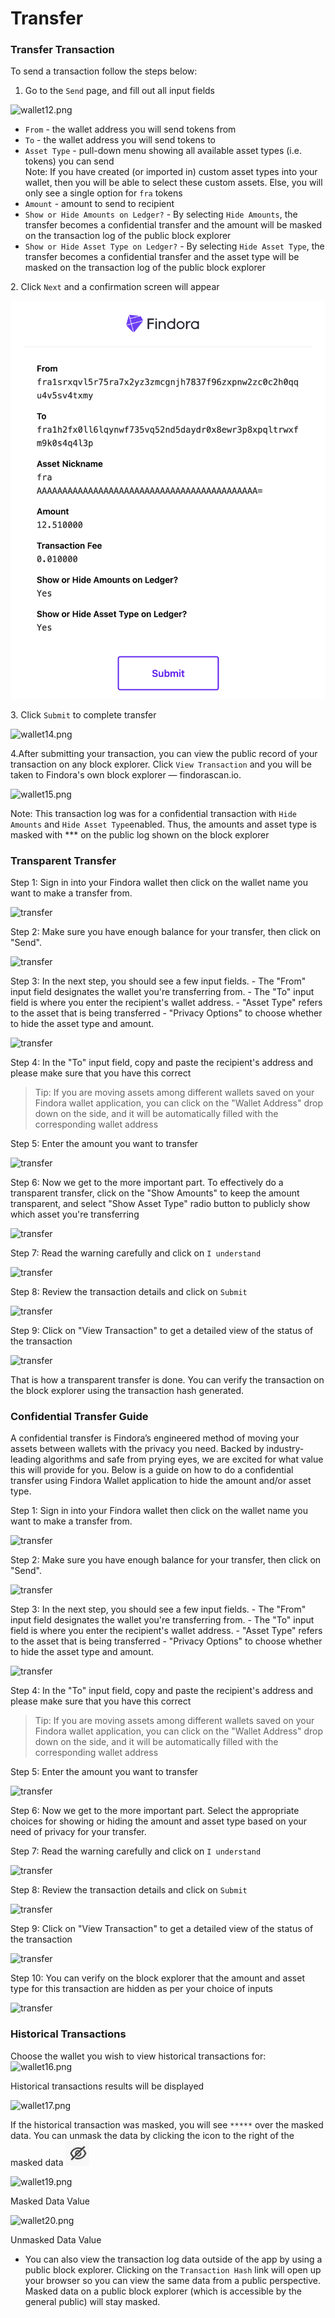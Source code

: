 # Transfer



### Transfer Transaction[​](https://wiki.findora.org/docs/evm\_guides/use\_wallet/findora\_wallet/transfer#transfer-transaction) <a href="#transfer-transaction" id="transfer-transaction"></a>

To send a transaction follow the steps below:

1. Go to the `Send` page, and fill out all input fields

![wallet12.png](https://wiki.findora.org/assets/images/wallet12-d1f694659a4e976ae5bf8b1d8f00ebe9.png)

* `From` - the wallet address you will send tokens from
* `To` - the wallet address you will send tokens to
* `Asset Type` - pull-down menu showing all available asset types (i.e. tokens) you can send\
  Note: If you have created (or imported in) custom asset types into your wallet, then you will be able to select these custom assets. Else, you will only see a single option for `fra` tokens
* `Amount` - amount to send to recipient
* `Show or Hide Amounts on Ledger?` - By selecting `Hide Amounts`, the transfer becomes a confidential transfer and the amount will be masked on the transaction log of the public block explorer
* `Show or Hide Asset Type on Ledger?` - By selecting `Hide Asset Type`, the transfer becomes a confidential transfer and the asset type will be masked on the transaction log of the public block explorer

2\. Click `Next` and a confirmation screen will appear



<img src="../../../.gitbook/assets/image (1) (1).png" alt="" data-size="original">

3\. Click `Submit` to complete transfer

&#x20;![wallet14.png](https://wiki.findora.org/assets/images/wallet14-5a7c2e1b53ccefa3101c3defdc4cc324.png)

4.After submitting your transaction, you can view the public record of your transaction on any block explorer. Click `View Transaction` and you will be taken to Findora's own block explorer — findorascan.io.

&#x20;![wallet15.png](https://wiki.findora.org/assets/images/wallet15-f0d6b22e660d791bdef6a27ef9991753.png)

Note: This transaction log was for a confidential transaction with `Hide Amounts` and `Hide Asset Type`enabled. Thus, the amounts and asset type is masked with \*\*\* on the public log shown on the block explorer

### Transparent Transfer[​](https://wiki.findora.org/docs/evm\_guides/use\_wallet/findora\_wallet/transfer#transparent-transfer) <a href="#transparent-transfer" id="transparent-transfer"></a>

Step 1: Sign in into your Findora wallet then click on the wallet name you want to make a transfer from.

![transfer](https://wiki.findora.org/assets/images/c-transfers-1-fc14ede42214c591f6f9137242210800.png)

Step 2: Make sure you have enough balance for your transfer, then click on "Send".

![transfer](https://wiki.findora.org/assets/images/c-transfers-2-c027257ebf57b1ddb80c24f8b35c8051.png)

Step 3: In the next step, you should see a few input fields. - The "From" input field designates the wallet you're transferring from. - The "To" input field is where you enter the recipient's wallet address. - "Asset Type" refers to the asset that is being transferred - "Privacy Options" to choose whether to hide the asset type and amount.

![transfer](https://wiki.findora.org/assets/images/c-transfers-3-5e05447536c2428ab0f7f080c9e190a0.png)

Step 4: In the "To" input field, copy and paste the recipient's address and please make sure that you have this correct

> Tip: If you are moving assets among different wallets saved on your Findora wallet application, you can click on the "Wallet Address" drop down on the side, and it will be automatically filled with the corresponding wallet address

Step 5: Enter the amount you want to transfer

![transfer](https://wiki.findora.org/assets/images/c-transfers-4-a99b3e47ec0c0d688a3e9f794aaff193.png)

Step 6: Now we get to the more important part. To effectively do a transparent transfer, click on the "Show Amounts" to keep the amount transparent, and select "Show Asset Type" radio button to publicly show which asset you're transferring

![transfer](https://wiki.findora.org/assets/images/t-transfers-1-e2dbe7746bb877f293d019380d5ff573.png)

Step 7: Read the warning carefully and click on `I understand`

![transfer](https://wiki.findora.org/assets/images/c-transfers-5-e61e15f1090f42d2122383164eae1aef.png)

Step 8: Review the transaction details and click on `Submit`

![transfer](https://wiki.findora.org/assets/images/t-transfers-2-2bc875036ff674f23aed0e2ad590b246.png)

Step 9: Click on "View Transaction" to get a detailed view of the status of the transaction

![transfer](https://wiki.findora.org/assets/images/t-transfers-3-c1f89e994e5c4b452d16f9aae6c57647.png)

That is how a transparent transfer is done. You can verify the transaction on the block explorer using the transaction hash generated.



### Confidential Transfer Guide[​](https://wiki.findora.org/docs/evm\_guides/use\_wallet/findora\_wallet/transfer#confidential-transfer-guide) <a href="#confidential-transfer-guide" id="confidential-transfer-guide"></a>

A confidential transfer is Findora’s engineered method of moving your assets between wallets with the privacy you need. Backed by industry-leading algorithms and safe from prying eyes, we are excited for what value this will provide for you. Below is a guide on how to do a confidential transfer using Findora Wallet application to hide the amount and/or asset type.

Step 1: Sign in into your Findora wallet then click on the wallet name you want to make a transfer from.

![transfer](https://wiki.findora.org/assets/images/c-transfers-1-fc14ede42214c591f6f9137242210800.png)

Step 2: Make sure you have enough balance for your transfer, then click on "Send".

![transfer](https://wiki.findora.org/assets/images/c-transfers-2-c027257ebf57b1ddb80c24f8b35c8051.png)

Step 3: In the next step, you should see a few input fields. - The "From" input field designates the wallet you're transferring from. - The "To" input field is where you enter the recipient's wallet address. - "Asset Type" refers to the asset that is being transferred - "Privacy Options" to choose whether to hide the asset type and amount.

![transfer](https://wiki.findora.org/assets/images/c-transfers-3-5e05447536c2428ab0f7f080c9e190a0.png)

Step 4: In the "To" input field, copy and paste the recipient's address and please make sure that you have this correct

> Tip: If you are moving assets among different wallets saved on your Findora wallet application, you can click on the "Wallet Address" drop down on the side, and it will be automatically filled with the corresponding wallet address

Step 5: Enter the amount you want to transfer

![transfer](https://wiki.findora.org/assets/images/c-transfers-4-a99b3e47ec0c0d688a3e9f794aaff193.png)

Step 6: Now we get to the more important part. Select the appropriate choices for showing or hiding the amount and asset type based on your need of privacy for your transfer.

Step 7: Read the warning carefully and click on `I understand`

![transfer](https://wiki.findora.org/assets/images/c-transfers-5-e61e15f1090f42d2122383164eae1aef.png)

Step 8: Review the transaction details and click on `Submit`

![transfer](https://wiki.findora.org/assets/images/c-transfers-6-09eb971e3ebaf684f2bcc7e0e15570ae.png)

Step 9: Click on "View Transaction" to get a detailed view of the status of the transaction

![transfer](https://wiki.findora.org/assets/images/c-transfers-7-b7952d1c5e968e52a4c01d19479756cc.png)

Step 10: You can verify on the block explorer that the amount and asset type for this transaction are hidden as per your choice of inputs

![transfer](https://wiki.findora.org/assets/images/c-transfers-8-c0426ae4a278d30e135ca6d05e31c54c.png)

### Historical Transactions[​](https://wiki.findora.org/docs/evm\_guides/use\_wallet/findora\_wallet/transfer#historical-transactions) <a href="#historical-transactions" id="historical-transactions"></a>

Choose the wallet you wish to view historical transactions for: ![wallet16.png](https://wiki.findora.org/assets/images/wallet16-f85915eb4f422effecac3afa7f3794eb.png)

Historical transactions results will be displayed

&#x20;![wallet17.png](https://wiki.findora.org/assets/images/wallet17-bd12d723691108e9d35fcd4746c7fa18.png)

If the historical transaction was masked, you will see `*****` over the masked data. You can unmask the data by clicking the icon to the right of the masked data ![](<../../../.gitbook/assets/image (3) (1).png>)

![wallet19.png](https://wiki.findora.org/assets/images/wallet19-3467afc1448a760cc91255a9d013c46e.png)

Masked Data Value

![wallet20.png](https://wiki.findora.org/assets/images/wallet20-df6cac5ff941a18b2cebc5a413c27782.png)

Unmasked Data Value

* You can also view the transaction log data outside of the app by using a public block explorer. Clicking on the `Transaction Hash` link will open up your browser so you can view the same data from a public perspective. Masked data on a public block explorer (which is accessible by the general public) will stay masked.
